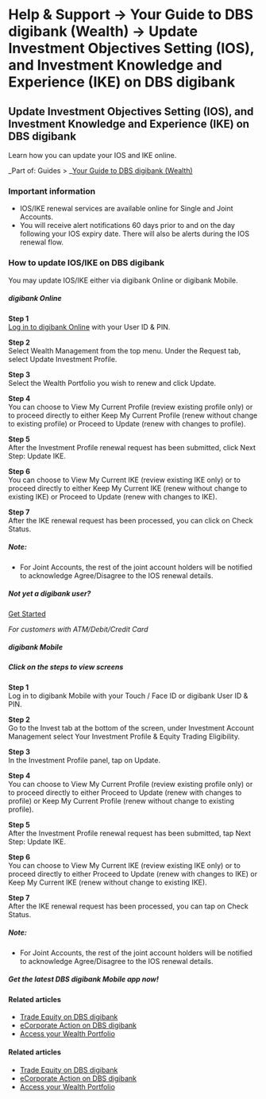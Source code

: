 # Help & Support -> Your Guide to DBS digibank (Wealth) -> Update Investment Objectives Setting (IOS), and Investment Knowledge and Experience (IKE) on DBS digibank

## Update Investment Objectives Setting (IOS), and Investment Knowledge and Experience (IKE) on DBS digibank

Learn how you can update your IOS and IKE online.

_Part of: Guides > _[Your Guide to DBS digibank (Wealth)](https://www.dbs.com.sg/personal/support/guide-iwealth.html)

### Important information

  * IOS/IKE renewal services are available online for Single and Joint Accounts.
  * You will receive alert notifications 60 days prior to and on the day following your IOS expiry date. There will also be alerts during the IOS renewal flow.



### How to update IOS/IKE on DBS digibank

You may update IOS/IKE either via digibank Online or digibank Mobile.

#####  digibank Online

**Step 1**  
[Log in to digibank Online](https://internet-banking.dbs.com.sg/) with your User ID & PIN. 

**Step 2**  
Select Wealth Management from the top menu. Under the Request tab, select Update Investment Profile. 

**Step 3**  
Select the Wealth Portfolio you wish to renew and click Update. 

**Step 4**  
You can choose to View My Current Profile (review existing profile only) or to proceed directly to either Keep My Current Profile (renew without change to existing profile) or Proceed to Update (renew with changes to profile). 

**Step 5**  
After the Investment Profile renewal request has been submitted, click Next Step: Update IKE. 

**Step 6**  
You can choose to View My Current IKE (review existing IKE only) or to proceed directly to either Keep My Current IKE (renew without change to existing IKE) or Proceed to Update (renew with changes to IKE). 

**Step 7**  
After the IKE renewal request has been processed, you can click on Check Status. 

##### Note:

  * For Joint Accounts, the rest of the joint account holders will be notified to acknowledge Agree/Disagree to the IOS renewal details.



##### Not yet a digibank user?

[Get Started](https://www.dbs.com.sg/personal/ibanking/ibapl/ib-apply.html)

_For customers with ATM/Debit/Credit Card_

#####  digibank Mobile

##### **Click on the steps to view screens**

**Step 1**  
Log in to digibank Mobile with your Touch / Face ID or digibank User ID & PIN. 

**Step 2**  
Go to the Invest tab at the bottom of the screen, under Investment Account Management select Your Investment Profile & Equity Trading Eligibility. 

**Step 3**  
In the Investment Profile panel, tap on Update. 

**Step 4**  
You can choose to View My Current Profile (review existing profile only) or to proceed directly to either Proceed to Update (renew with changes to profile) or Keep My Current Profile (renew without change to existing profile). 

**Step 5**  
After the Investment Profile renewal request has been submitted, tap Next Step: Update IKE. 

**Step 6**  
You can choose to View My Current IKE (review existing IKE only) or to proceed directly to either Proceed to Update (renew with changes to IKE) or Keep My Current IKE (renew without change to existing IKE). 

**Step 7**  
After the IKE renewal request has been processed, you can tap on Check Status. 

##### Note:

  * For Joint Accounts, the rest of the joint account holders will be notified to acknowledge Agree/Disagree to the IOS renewal details.



##### Get the latest DBS digibank Mobile app now!

[](https://apps.apple.com/sg/app/dbs-iwealth-sg/id1179928963) [](https://play.google.com/store/apps/details?id=com.dbs.sg.iwealth&hl=en) [](https://appgallery.huawei.com/#/app/C101888665)

#### Related articles

  * [Trade Equity on DBS digibank](https://www.dbs.com.sg/personal/support/wealth-iwealth-trade-equity.html)
  * [eCorporate Action on DBS digibank](https://www.dbs.com.sg/personal/support/wealth-iwealth-invest-ecorporate-action.html)
  * [Access your Wealth Portfolio](https://www.dbs.com.sg/personal/support/wealth-iwealth-access-portfolio-dashboard.html)



#### Related articles

  * [Trade Equity on DBS digibank](https://www.dbs.com.sg/personal/support/wealth-iwealth-trade-equity.html)
  * [eCorporate Action on DBS digibank](https://www.dbs.com.sg/personal/support/wealth-iwealth-invest-ecorporate-action.html)
  * [Access your Wealth Portfolio](https://www.dbs.com.sg/personal/support/wealth-iwealth-access-portfolio-dashboard.html)


